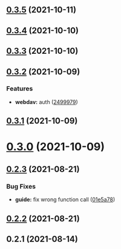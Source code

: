 ## [0.3.5](https://github.com/reruin/sharelist/compare/v0.3.4...v0.3.5) (2021-10-11)



## [0.3.4](https://github.com/reruin/sharelist/compare/v0.3.3...v0.3.4) (2021-10-10)



## [0.3.3](https://github.com/reruin/sharelist/compare/v0.3.2...v0.3.3) (2021-10-10)



## [0.3.2](https://github.com/reruin/sharelist/compare/v0.3.1...v0.3.2) (2021-10-09)


### Features

* **webdav:** auth ([2499979](https://github.com/reruin/sharelist/commit/2499979dcd8392864f505268411dbce15cd810dc))



## [0.3.1](https://github.com/reruin/sharelist/compare/v0.3.0...v0.3.1) (2021-10-09)



# [0.3.0](https://github.com/reruin/sharelist/compare/v0.2.4...v0.3.0) (2021-10-09)



## [0.2.3](https://github.com/reruin/sharelist/compare/v0.2.2...v0.2.3) (2021-08-21)


### Bug Fixes

* **guide:** fix wrong function call ([01e5a78](https://github.com/reruin/sharelist/commit/01e5a78f54b59ddcb8ac04b2d1c1297710f5946d))



## [0.2.2](https://github.com/reruin/sharelist/compare/v0.2.1...v0.2.2) (2021-08-21)



## 0.2.1 (2021-08-14)



